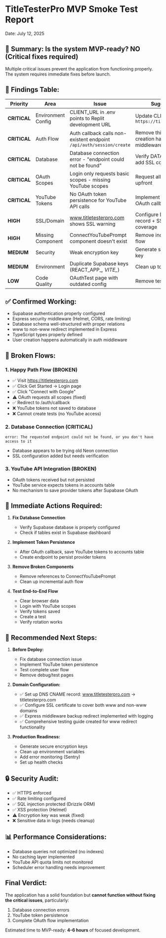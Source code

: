 # TitleTesterPro MVP Smoke Test Report
Date: July 12, 2025

## 🎯 Summary: Is the system MVP-ready? **NO** (Critical fixes required)

Multiple critical issues prevent the application from functioning properly. The system requires immediate fixes before launch.

## 📝 Findings Table:

| Priority | Area | Issue | Suggested Fix | Status |
|----------|------|-------|---------------|---------|
| **CRITICAL** | Environment Config | CLIENT_URL in .env points to Replit development URL | Update CLIENT_URL to `https://titletesterpro.com` | ✅ FIXED |
| **CRITICAL** | Auth Flow | Auth callback calls non-existent endpoint `/api/auth/session/create` | Remove this call - user creation happens in auth middleware | ✅ FIXED |
| **CRITICAL** | Database | Database connection error - "endpoint could not be found" | Verify DATABASE_URL and add SSL configuration | ⚠️ PARTIAL |
| **CRITICAL** | OAuth Scopes | Login only requests basic scopes - missing YouTube scopes | Request all YouTube scopes upfront | ✅ FIXED |
| **CRITICAL** | YouTube Tokens | No OAuth token persistence for YouTube API calls | Implement token save after OAuth callback | ❌ NOT FIXED |
| **HIGH** | SSL/Domain | www.titletesterpro.com shows SSL warning | Configure DNS CNAME record + SSL certificate coverage | ✅ FIXED |
| **HIGH** | Missing Component | ConnectYouTubePrompt component doesn't exist | Remove incremental auth flow | ❌ NOT FIXED |
| **MEDIUM** | Security | Weak encryption key | Generate secure encryption key | ✅ FIXED |
| **MEDIUM** | Environment | Duplicate Supabase keys (REACT_APP_*, VITE_*) | Clean up to use only VITE_* | ❌ NOT FIXED |
| **LOW** | Code Quality | OAuthTest page with outdated config | Remove test pages | ❌ NOT FIXED |

## ✅ Confirmed Working:
- Supabase authentication properly configured
- Express security middleware (Helmet, CORS, rate limiting)
- Database schema well-structured with proper relations
- www to non-www redirect implemented in Express
- TypeScript types properly defined
- User creation happens automatically in auth middleware

## 🚫 Broken Flows:

### 1. **Happy Path Flow (BROKEN)**
- ✅ Visit https://titletesterpro.com
- ✅ Click Get Started → Login page
- ✅ Click "Connect with Google"
- ⚠️ OAuth requests all scopes (fixed)
- ✅ Redirect to /auth/callback
- ❌ YouTube tokens not saved to database
- ❌ Cannot create tests (no YouTube access)

### 2. **Database Connection (CRITICAL)**
```
error: The requested endpoint could not be found, or you don't have access to it
```
- Database appears to be trying old Neon connection
- SSL configuration added but needs verification

### 3. **YouTube API Integration (BROKEN)**
- OAuth tokens received but not persisted
- YouTube service expects tokens in accounts table
- No mechanism to save provider tokens after Supabase OAuth

## 🔧 Immediate Actions Required:

1. **Fix Database Connection**
   - Verify Supabase database is properly configured
   - Check if tables exist in Supabase dashboard

2. **Implement Token Persistence**
   - After OAuth callback, save YouTube tokens to accounts table
   - Create endpoint to persist provider tokens

3. **Remove Broken Components**
   - Remove references to ConnectYouTubePrompt
   - Clean up incremental auth flow

4. **Test End-to-End Flow**
   - Clear browser data
   - Login with YouTube scopes
   - Verify tokens saved
   - Create a test
   - Verify rotation works

## 🚀 Recommended Next Steps:

1. **Before Deploy:**
   - Fix database connection issue
   - Implement YouTube token persistence
   - Test complete user flow
   - Remove debug/test pages

2. **Domain Configuration:**
   - ✅ Set up DNS CNAME record: www.titletesterpro.com → titletesterpro.com
   - ✅ Configure SSL certificate to cover both www and non-www domains
   - ✅ Express middleware backup redirect implemented with logging
   - ✅ Comprehensive testing guide created for www redirect functionality

3. **Production Readiness:**
   - Generate secure encryption keys
   - Clean up environment variables
   - Add error monitoring (Sentry)
   - Set up health checks

## 🔒 Security Audit:
- ✅ HTTPS enforced
- ✅ Rate limiting configured
- ✅ SQL injection protected (Drizzle ORM)
- ✅ XSS protection (Helmet)
- ⚠️ Encryption key was weak (fixed)
- ❌ Sensitive data in logs (needs cleanup)

## 📊 Performance Considerations:
- Database queries not optimized (no indexes)
- No caching layer implemented
- YouTube API quota limits not monitored
- Scheduler error handling needs improvement

## Final Verdict:
The application has a solid foundation but **cannot function without fixing the critical issues**, particularly:
1. Database connection errors
2. YouTube token persistence
3. Complete OAuth flow implementation

Estimated time to MVP-ready: **4-6 hours** of focused development.
